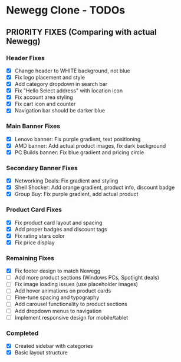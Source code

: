# Newegg Clone - TODOs

## PRIORITY FIXES (Comparing with actual Newegg)

### Header Fixes
- [x] Change header to WHITE background, not blue
- [x] Fix logo placement and style
- [x] Add category dropdown in search bar
- [x] Fix "Hello Select address" with location icon
- [x] Fix account area styling
- [x] Fix cart icon and counter
- [x] Navigation bar should be darker blue

### Main Banner Fixes
- [x] Lenovo banner: Fix purple gradient, text positioning
- [x] AMD banner: Add actual product images, fix dark background
- [x] PC Builds banner: Fix blue gradient and pricing circle

### Secondary Banner Fixes
- [x] Networking Deals: Fix gradient and styling
- [x] Shell Shocker: Add orange gradient, product info, discount badge
- [x] Group Buy: Fix purple gradient, add actual product

### Product Card Fixes
- [x] Fix product card layout and spacing
- [x] Add proper badges and discount tags
- [x] Fix rating stars color
- [x] Fix price display

### Remaining Fixes
- [x] Fix footer design to match Newegg
- [ ] Add more product sections (Windows PCs, Spotlight deals)
- [ ] Fix image loading issues (use placeholder images)
- [ ] Add hover animations on product cards
- [ ] Fine-tune spacing and typography
- [ ] Add carousel functionality to product sections
- [ ] Add dropdown menus to navigation
- [ ] Implement responsive design for mobile/tablet

### Completed
- [x] Created sidebar with categories
- [x] Basic layout structure

